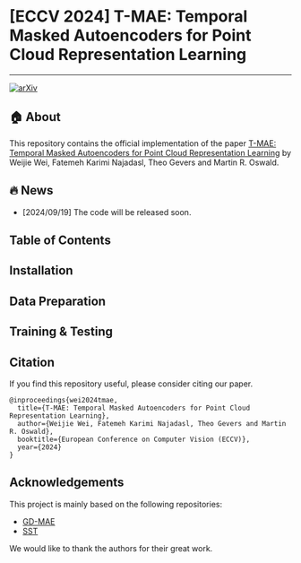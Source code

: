 # [ECCV 2024] T-MAE: Temporal Masked Autoencoders for Point Cloud Representation Learning
---
[![arXiv](https://img.shields.io/badge/arXiv-Paper-<COLOR>.svg)](https://arxiv.org/abs/2312.10217)

## 🏠 About
This repository contains the official implementation of the paper [T-MAE: Temporal Masked Autoencoders for Point Cloud Representation Learning](https://arxiv.org/abs/2312.10217) by Weijie Wei, Fatemeh Karimi Najadasl, Theo Gevers and Martin R. Oswald.

## 🔥 News
- [2024/09/19] The code will be released soon.

## Table of Contents


## Installation

## Data Preparation

## Training & Testing

## Citation
If you find this repository useful, please consider citing our paper.

```
@inproceedings{wei2024tmae,
  title={T-MAE: Temporal Masked Autoencoders for Point Cloud Representation Learning},
  author={Weijie Wei, Fatemeh Karimi Najadasl, Theo Gevers and Martin R. Oswald},
  booktitle={European Conference on Computer Vision (ECCV)},
  year={2024}
}
```


## Acknowledgements
This project is mainly based on the following repositories:
- [GD-MAE](https://github.com/nightmare-n/GD-MAE)
- [SST](https://github.com/tusen-ai/SST)

We would like to thank the authors for their great work.

